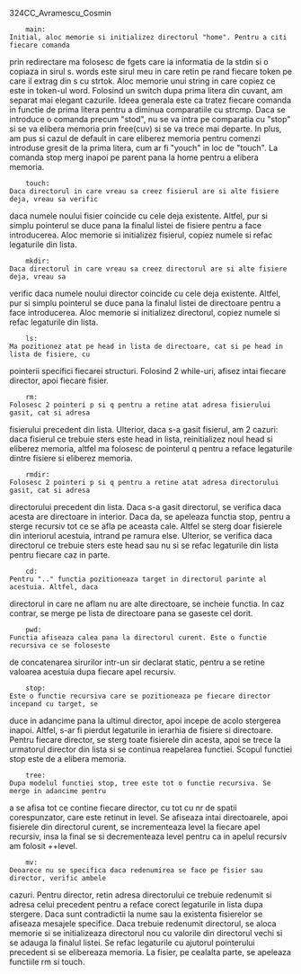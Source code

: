 324CC_Avramescu_Cosmin


		main:
	Initial, aloc memorie si initializez directorul "home". Pentru a citi fiecare comanda
prin redirectare ma folosesc de fgets care ia informatia de la stdin si o copiaza in sirul s.
words este sirul meu in care retin pe rand fiecare token pe care il extrag din s cu strtok.
Aloc memorie unui string in care copiez ce este in token-ul word.
	Folosind un switch dupa prima litera din cuvant, am separat mai elegant cazurile. Ideea 
generala este ca tratez fiecare comanda in functie de prima litera pentru a diminua comparatiile 
cu strcmp. Daca se introduce o comanda precum "stod", nu se va intra pe comparatia cu "stop" si 
se va elibera memoria prin free(cuv) si se va trece mai departe. In plus, am pus si cazul de 
default in care eliberez memoria pentru comenzi introduse gresit de la prima litera, cum ar fi
"youch" in loc de "touch". La comanda stop merg inapoi pe parent pana la home pentru a elibera
memoria. 

		touch:
	Daca directorul in care vreau sa creez fisierul are si alte fisiere deja, vreau sa verific
daca numele noului fisier coincide cu cele deja existente. Altfel, pur si simplu pointerul se duce 
pana la finalul listei de fisiere pentru a face introducerea. Aloc memorie si initializez fisierul,
copiez numele si refac legaturile din lista.

		mkdir:
	Daca directorul in care vreau sa creez directorul are si alte fisiere deja, vreau sa 
verific daca numele noului director coincide cu cele deja existente. Altfel, pur si simplu 
pointerul se duce pana la finalul listei de directoare pentru a face introducerea. Aloc memorie si
initializez directorul, copiez numele si refac legaturile din lista.

		ls:	
	Ma pozitionez atat pe head in lista de directoare, cat si pe head in lista de fisiere, cu
pointerii specifici fiecarei structuri. Folosind 2 while-uri, afisez intai fiecare director, apoi
fiecare fisier.

		rm:
	Folosesc 2 pointeri p si q pentru a retine atat adresa fisierului gasit, cat si adresa
fisierului precedent din lista. Ulterior, daca s-a gasit fisierul, am 2 cazuri: daca fisierul ce
trebuie sters este head in lista, reinitializez noul head si eliberez memoria, altfel ma folosesc
de pointerul q pentru a reface legaturile dintre fisiere si eliberez memoria.

		rmdir:
	Folosesc 2 pointeri p si q pentru a retine atat adresa directorului gasit, cat si adresa
directorului precedent din lista. Daca s-a gasit directorul, se verifica daca acesta are directoare
in interior. Daca da, se apeleaza functia stop, pentru a sterge recursiv tot ce se afla pe aceasta
cale. Altfel se sterg doar fisierele din interiorul acestuia, intrand pe ramura else. Ulterior, 
se verifica daca directorul ce trebuie sters este head sau nu si se refac legaturile din lista 
pentru fiecare caz in parte.

		cd:
	Pentru ".." functia pozitioneaza target in directorul parinte al acestuia. Altfel, daca
directorul in care ne aflam nu are alte directoare, se incheie functia. In caz contrar, se merge
pe lista de directoare pana se gaseste cel dorit.

		pwd:
	Functia afiseaza calea pana la directorul curent. Este o functie recursiva ce se foloseste
de concatenarea sirurilor intr-un sir declarat static, pentru a se retine valoarea acestuia dupa 
fiecare apel recursiv.

		stop:
	Este o functie recursiva care se pozitioneaza pe fiecare director incepand cu target, se
duce in adancime pana la ultimul director, apoi incepe de acolo stergerea inapoi. Altfel, s-ar fi
pierdut legaturile in ierarhia de fisiere si directoare. Pentru fiecare director, se sterg toate
fisierele din acesta, apoi se trece la urmatorul director din lista si se continua reapelarea
functiei. Scopul functiei stop este de a elibera memoria.

		tree:
	Dupa modelul functiei stop, tree este tot o functie recursiva. Se merge in adancime pentru
a se afisa tot ce contine fiecare director, cu tot cu nr de spatii corespunzator, care este retinut
in level. Se afiseaza intai directoarele, apoi fisierele din directorul curent, se incrementeaza
level la fiecare apel recursiv, insa la final se si decrementeaza level pentru ca in apelul recursiv
am folosit ++level.

		mv:
	Deoarece nu se specifica daca redenumirea se face pe fisier sau director, verific ambele
cazuri. Pentru director, retin adresa directorului ce trebuie redenumit si adresa celui precedent
pentru a reface corect legaturile in lista dupa stergere. Daca sunt contradictii la nume sau la 
existenta fisierelor se afiseaza mesajele specifice. Daca trebuie redenumit directorul, se aloca
memorie si se initializeaza directorul nou cu valorile din directorul vechi si se adauga la 
finalul listei. Se refac legaturile cu ajutorul pointerului precedent si se elibereaza memoria.
La fisier, pe cealalta parte, se apeleaza functiile rm si touch.